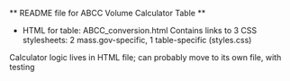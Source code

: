 ** README file for ABCC Volume Calculator Table **

- HTML for table: ABCC_conversion.html
Contains links to 3 CSS stylesheets: 2 mass.gov-specific, 1 table-specific (styles.css)

Calculator logic lives in HTML file; can probably move to its own file, with testing